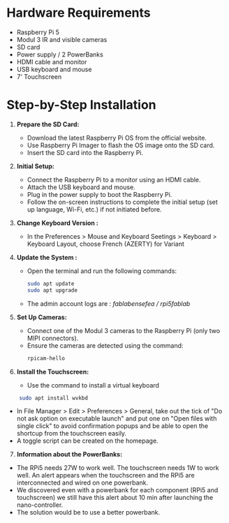 # Hardware Requirements

- Raspberry Pi 5
- Modul 3 IR and visible cameras
- SD card
- Power supply / 2 PowerBanks
- HDMI cable and monitor
- USB keyboard and mouse
- 7' Touchscreen

# Step-by-Step Installation

1. **Prepare the SD Card:**
   - Download the latest Raspberry Pi OS from the official website.
   - Use Raspberry Pi Imager to flash the OS image onto the SD card.
   - Insert the SD card into the Raspberry Pi.

2. **Initial Setup:**
   - Connect the Raspberry Pi to a monitor using an HDMI cable.
   - Attach the USB keyboard and mouse.
   - Plug in the power supply to boot the Raspberry Pi.
   - Follow the on-screen instructions to complete the initial setup (set up language, Wi-Fi, etc.) if not initiated before.

3. **Change Keyboard Version :**
   -   In the Preferences > Mouse and Keyboard Seetings > Keyboard > Keyboard Layout,  choose French (AZERTY) for Variant
   
4. **Update the System :**
   - Open the terminal and run the following commands:
     ```sh
     sudo apt update
     sudo apt upgrade
     ```
   -  The admin account logs are : _fablabensefea / rpi5fablab_ 

5. **Set Up Cameras:**
   - Connect one of the Modul 3 cameras to the Raspberry Pi (only two MIPI connectors).
   - Ensure the cameras are detected using the command:
     ```sh
     rpicam-hello
     ```

6. **Install the Touchscreen:**
   - Use the command to install a virtual keyboard
```bash
	sudo apt install wvkbd
```
   - In File Manager > Edit > Preferences > General, take out the tick of "Do not ask option on executable launch" and put one on "Open files with single click" to avoid confirmation popups and be able to open the shortcup from the touchscreen easily.
   - A toggle script can be created on the homepage.
   
 7. **Information about the PowerBanks:**
   - The RPi5 needs 27W to work well. The touchscreen needs 1W to work well. An alert appears when the touchscreen and the RPi5 are interconnected and wired on one powerbank. 
   - We discovered even with a powerbank for each component (RPi5 and touchscreen) we still have this alert about 10 min after launching the nano-controller.
   - The solution would be to use a better powerbank.